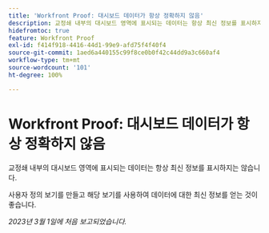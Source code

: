 ```yaml
---
title: 'Workfront Proof: 대시보드 데이터가 항상 정확하지 않음'
description: 교정쇄 내부의 대시보드 영역에 표시되는 데이터는 항상 최신 정보를 표시하지는 않습니다. 사용자 정의 보기를 만들고 해당 보기를 사용하여 데이터에 대한 최신 정보를 얻는 것이 좋습니다.
hidefromtoc: true
feature: Workfront Proof
exl-id: f414f918-4416-44d1-99e9-afd75f4f40f4
source-git-commit: 1aed6a440155c99f8ce0b0f42c44dd9a3c660af4
workflow-type: tm+mt
source-wordcount: '101'
ht-degree: 100%

---
```


# Workfront Proof: 대시보드 데이터가 항상 정확하지 않음

교정쇄 내부의 대시보드 영역에 표시되는 데이터는 항상 최신 정보를 표시하지는 않습니다.

사용자 정의 보기를 만들고 해당 보기를 사용하여 데이터에 대한 최신 정보를 얻는 것이 좋습니다.

_2023년 3월 1일에 처음 보고되었습니다._
